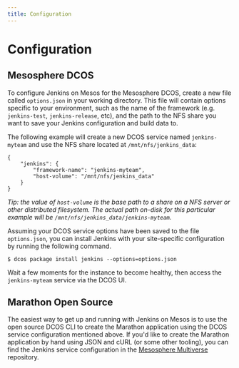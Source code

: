 ```yaml
---
title: Configuration
---
```


# Configuration

## Mesosphere DCOS

To configure Jenkins on Mesos for the Mesosphere DCOS, create a new file called
`options.json` in your working directory. This file will contain options
specific to your environment, such as the name of the framework (e.g.
`jenkins-test`, `jenkins-release`, etc), and the path to the NFS share you want
to save your Jenkins configuration and build data to.

The following example will create a new DCOS service named `jenkins-myteam` and
use the NFS share located at `/mnt/nfs/jenkins_data`:

```
{
    "jenkins": {
        "framework-name": "jenkins-myteam",
        "host-volume": "/mnt/nfs/jenkins_data"
    }
}
```

*Tip: the value of `host-volume` is the base path to a share on a NFS server
or other distributed filesystem. The actual path on-disk for this particular
example will be `/mnt/nfs/jenkins_data/jenkins-myteam`.*

Assuming your DCOS service options have been saved to the file `options.json`,
you can install Jenkins with your site-specific configuration by running
the following command.

```
$ dcos package install jenkins --options=options.json
```

Wait a few moments for the instance to become healthy, then access the
`jenkins-myteam` service via the DCOS UI.

## Marathon Open Source

The easiest way to get up and running with Jenkins on Mesos is to use the
open source DCOS CLI to create the Marathon application using the DCOS service
configuration mentioned above. If you'd like to create the Marathon
application by hand using JSON and cURL (or some other tooling), you can find
the Jenkins service configuration in the
[Mesosphere Multiverse][mesosphere-multiverse] repository.


[mesosphere-multiverse]: https://github.com/mesosphere/multiverse
[dcos-cli-home]: https://github.com/mesosphere/dcos-cli
